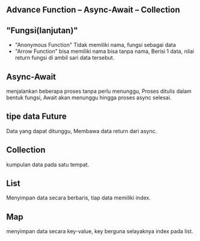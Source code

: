 ## Advance Function – Async-Await – Collection

## "Fungsi(lanjutan)" 
- "Anonymous Function" Tidak memiliki nama, fungsi sebagai data
- "Arrow Function" bisa memiliki nama bisa tanpa nama, Berisi 1 data, nilai return fungsi di ambil sari data tersebut.

## Async-Await
menjalankan beberapa proses tanpa perlu menunggu, Proses ditulis dalam bentuk fungsi, Await akan menunggu hingga proses async selesai.

## tipe data Future
Data yang dapat ditunggu, Membawa data return dari async.

## Collection
kumpulan data pada satu tempat.

## List
Menyimpan data secara berbaris, tiap data memiliki index.

## Map
menyimpan data secara key-value, key berguna selayaknya index pada list.
